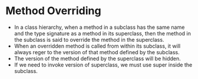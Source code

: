 # Method Overriding

- In a class hierarchy, when a method in a subclass has the same name and the type signature as a method in its superclass, then the method in the subclass is said to override the method in the superclass.  
- When an overridden method is called from within its subclass, it will always reger to the version of that method defined by the subclass.
- The version of the method defined by the superclass will be hidden.
- If we need to invoke version of superclass, we must use super inside the subclass.